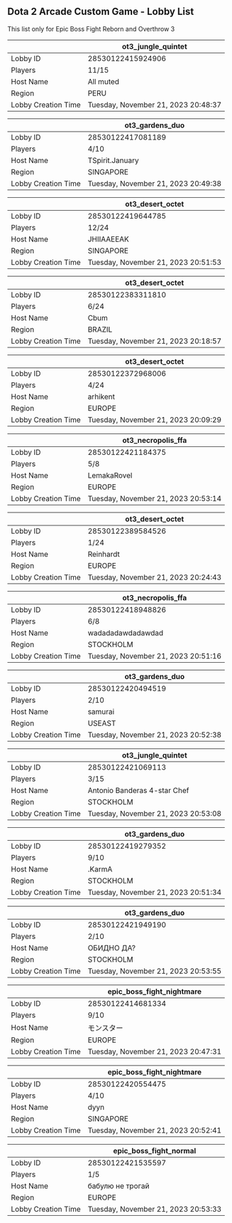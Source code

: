 ## Dota 2 Arcade Custom Game - Lobby List

This list only for Epic Boss Fight Reborn and Overthrow 3

|  | ot3_jungle_quintet |
| ------ | ------ |
| Lobby ID | 28530122415924906 |
| Players | 11/15 |
| Host Name | All muted |
| Region | PERU |
| Lobby Creation Time | Tuesday, November 21, 2023 20:48:37 |


|  | ot3_gardens_duo |
| ------ | ------ |
| Lobby ID | 28530122417081189 |
| Players | 4/10 |
| Host Name | TSpirit.January |
| Region | SINGAPORE |
| Lobby Creation Time | Tuesday, November 21, 2023 20:49:38 |


|  | ot3_desert_octet |
| ------ | ------ |
| Lobby ID | 28530122419644785 |
| Players | 12/24 |
| Host Name | JHIIAAEEAK |
| Region | SINGAPORE |
| Lobby Creation Time | Tuesday, November 21, 2023 20:51:53 |


|  | ot3_desert_octet |
| ------ | ------ |
| Lobby ID | 28530122383311810 |
| Players | 6/24 |
| Host Name | Cbum |
| Region | BRAZIL |
| Lobby Creation Time | Tuesday, November 21, 2023 20:18:57 |


|  | ot3_desert_octet |
| ------ | ------ |
| Lobby ID | 28530122372968006 |
| Players | 4/24 |
| Host Name | arhikent |
| Region | EUROPE |
| Lobby Creation Time | Tuesday, November 21, 2023 20:09:29 |


|  | ot3_necropolis_ffa |
| ------ | ------ |
| Lobby ID | 28530122421184375 |
| Players | 5/8 |
| Host Name | LemakaRovel |
| Region | EUROPE |
| Lobby Creation Time | Tuesday, November 21, 2023 20:53:14 |


|  | ot3_desert_octet |
| ------ | ------ |
| Lobby ID | 28530122389584526 |
| Players | 1/24 |
| Host Name | Reinhardt |
| Region | EUROPE |
| Lobby Creation Time | Tuesday, November 21, 2023 20:24:43 |


|  | ot3_necropolis_ffa |
| ------ | ------ |
| Lobby ID | 28530122418948826 |
| Players | 6/8 |
| Host Name | wadadadawdadawdad |
| Region | STOCKHOLM |
| Lobby Creation Time | Tuesday, November 21, 2023 20:51:16 |


|  | ot3_gardens_duo |
| ------ | ------ |
| Lobby ID | 28530122420494519 |
| Players | 2/10 |
| Host Name | samurai |
| Region | USEAST |
| Lobby Creation Time | Tuesday, November 21, 2023 20:52:38 |


|  | ot3_jungle_quintet |
| ------ | ------ |
| Lobby ID | 28530122421069113 |
| Players | 3/15 |
| Host Name | Antonio Banderas 4-star Chef |
| Region | STOCKHOLM |
| Lobby Creation Time | Tuesday, November 21, 2023 20:53:08 |


|  | ot3_gardens_duo |
| ------ | ------ |
| Lobby ID | 28530122419279352 |
| Players | 9/10 |
| Host Name | .KarmA |
| Region | STOCKHOLM |
| Lobby Creation Time | Tuesday, November 21, 2023 20:51:34 |


|  | ot3_gardens_duo |
| ------ | ------ |
| Lobby ID | 28530122421949190 |
| Players | 2/10 |
| Host Name | ОБИДНО ДА? |
| Region | STOCKHOLM |
| Lobby Creation Time | Tuesday, November 21, 2023 20:53:55 |


|  | epic_boss_fight_nightmare |
| ------ | ------ |
| Lobby ID | 28530122414681334 |
| Players | 9/10 |
| Host Name | モンスター |
| Region | EUROPE |
| Lobby Creation Time | Tuesday, November 21, 2023 20:47:31 |


|  | epic_boss_fight_nightmare |
| ------ | ------ |
| Lobby ID | 28530122420554475 |
| Players | 4/10 |
| Host Name | dyyn |
| Region | SINGAPORE |
| Lobby Creation Time | Tuesday, November 21, 2023 20:52:41 |


|  | epic_boss_fight_normal |
| ------ | ------ |
| Lobby ID | 28530122421535597 |
| Players | 1/5 |
| Host Name | бабулю не трогай |
| Region | EUROPE |
| Lobby Creation Time | Tuesday, November 21, 2023 20:53:33 |


